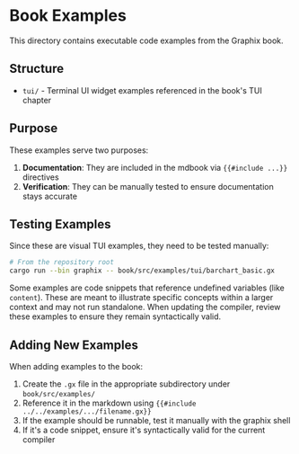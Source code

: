 # Book Examples

This directory contains executable code examples from the Graphix book.

## Structure

- `tui/` - Terminal UI widget examples referenced in the book's TUI chapter

## Purpose

These examples serve two purposes:

1. **Documentation**: They are included in the mdbook via `{{#include ...}}` directives
2. **Verification**: They can be manually tested to ensure documentation stays accurate

## Testing Examples

Since these are visual TUI examples, they need to be tested manually:

```bash
# From the repository root
cargo run --bin graphix -- book/src/examples/tui/barchart_basic.gx
```

Some examples are code snippets that reference undefined variables (like `content`).
These are meant to illustrate specific concepts within a larger context and may not
run standalone. When updating the compiler, review these examples to ensure they
remain syntactically valid.

## Adding New Examples

When adding examples to the book:

1. Create the `.gx` file in the appropriate subdirectory under `book/src/examples/`
2. Reference it in the markdown using `{{#include ../../examples/.../filename.gx}}`
3. If the example should be runnable, test it manually with the graphix shell
4. If it's a code snippet, ensure it's syntactically valid for the current compiler
